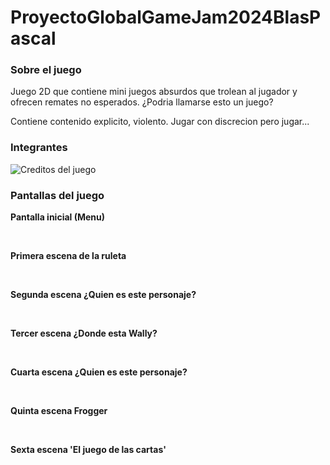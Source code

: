# ProyectoGlobalGameJam2024BlasPascal

### Sobre el juego

Juego 2D que contiene mini juegos absurdos que trolean al jugador y ofrecen remates no esperados. ¿Podria llamarse esto un juego?

Contiene contenido explicito, violento. Jugar con discrecion pero jugar...

### Integrantes

<img src="./Assets/Resources/Images/StartMenu/CreditosFinal.png" alt="Creditos del juego" />

### Pantallas del juego

**Pantalla inicial (Menu)**

<br />

**Primera escena de la ruleta**

<br />

**Segunda escena ¿Quien es este personaje?**

<br />

**Tercer escena ¿Donde esta Wally?**

<br />

**Cuarta escena ¿Quien es este personaje?**

<br />

**Quinta escena Frogger**

<br />

**Sexta escena 'El juego de las cartas'**

<br />




